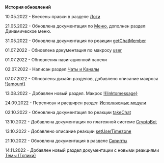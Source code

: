 **История обновлений**

10.05.2022 - Внесены правки в разделе [Логи](/docs/admin/other/reactions/log)

21.05.2022 - Обновлена документация по [Меню](/docs/admin/menu), дополнен раздел Динамическое меню.

31.05.2022 - Обновлена документация по реакции [getChatMember](/docs/admin/chat/getchatmember)

01.07.2022 - Обновлена документация по макросу [user](/docs/ext/macros/user)

01.07.2022 - Обновления навигационной панели

02.07.2022 - Написан раздел [Чаты и Каналы](/docs/admin/chats-and-channels)

07.07.2022 - Обновлены дизайн разделов, добавлено описание макроса [!{amount}](/docs/ext/macros/amount)

13.08.2022 - Добавлен новый раздел. Макрос [!{linktomessage}](/docs/ext/macros/linktomessage)

24.09.2022 - Переписан и расширен раздел [Исполняемые модули](/docs/ext)

02.10.2022 - Обновлена документация по реакции [takeChat](/docs/admin/chat/takechat/)

13.10.2022 - Добавлена документация по платежной системе [CryptoBot](/docs/admin/pay/cryptobot/)

13.10.2022 - Добавлено описание реакции [setUserTimezone](/docs/admin/other/reactions/setUserTimezone)

21.10.2022 - Обновлена документация в разделе [Скрипты](/docs/ext/script/)

14.11.2022 - Добавлен новый раздел документации с новыми реакциями [Темы (Топики)](docs/admin/topic)